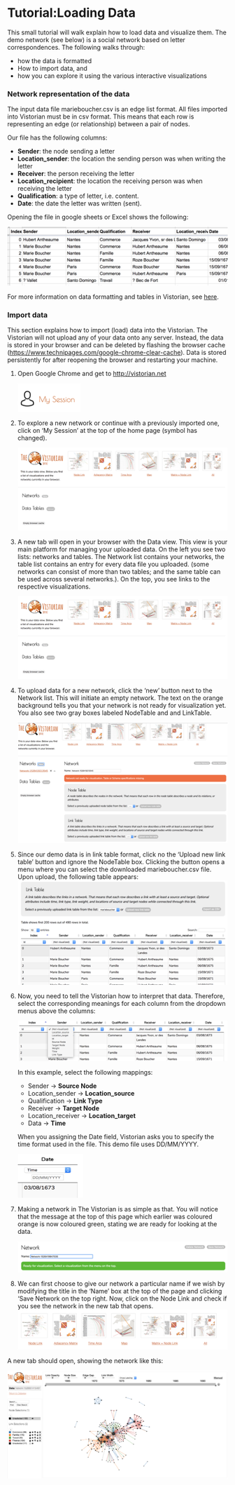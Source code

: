 
# Tutorial:Loading Data

This small tutorial will walk explain how to load data and visualize them. The demo network (see below) is a social network based on letter correspondences. The following walks through:

* how the data is formatted
* How to import data, and
* how you can explore it using the various interactive visualizations

### Network representation of the data
The input data file marieboucher.csv is an edge list format. All files imported into Vistorian must be in csv format. This means that each row is representing an edge (or relationship) between a pair of nodes. 

Our file has the following columns:
* **Sender**: the node sending a letter
* **Location_sender**: the location the sending person was when writing the letter
* **Receiver**: the person receiving the letter
* **Location_recipient**: the location the receiving person was when receiving the letter
* **Qualification**: a type of letter, i.e. content.
* **Date**: the date the letter was written (sent).
 

Opening the file in google sheets or Excel shows the following:

![image](../assets/Images/loadData_1.png)

For more information on data formatting and tables in Vistorian, see [here](https://vistorian.github.io/formattingdata.html).

### Import data
This section explains how to import (load) data into the Vistorian. The Vistorian will not upload any of your data onto any server. Instead, the data is stored in your browser and can be deleted by flashing the browser cache (https://www.technipages.com/google-chrome-clear-cache). Data is stored persistently for after reopening the browser and restarting your machine.

1. Open Google Chrome and get to http://vistorian.net

    <img src="../assets/Images/loadData_2.png" width="30%" height="50%" class="center"> 

2. To explore a new network or continue with a previously imported one, click on ‘My Session’ at the top of the home page (symbol has changed).

    ![image](../assets/Images/loadData_3.png)

3. A new tab will open in your browser with the Data view. This view is your main platform for managing your uploaded data. On the left you see two lists: networks and tables. The Network list contains your networks, the table list contains an entry for every data file you uploaded. (some networks can consist of more than two tables; and the same table can be used across several networks.). On the top, you see links to the respective visualizations.

    ![image](../assets/Images/loadData_4.png)

4. To upload data for a new network, click the ‘new’ button next to the Network list. This will initiate an empty network. The text on the orange background tells you that your network is not ready for visualization yet. You also see two gray boxes labeled NodeTable and and LinkTable.

    ![image](../assets/Images/loadData_5.png)

5. Since our demo data is in link table format, click no the ‘Upload new link table’ button and ignore the NodeTable box. Clicking the button opens a menu where you can select the downloaded marieboucher.csv file. Upon upload, the following table appears:
    ![image](../assets/Images/loadData_6.png)


 

6. Now, you need to tell the Vistorian how to interpret that data. Therefore, select the corresponding meanings for each column from the dropdown menus above the columns:

    ![image](../assets/Images/loadData_7.png)

    In this example, select the following mappings:

    * Sender -> **Source Node**
    * Location_sender -> **Location_source**
    * Qualification -> **Link Type**
    * Receiver -> **Target Node**
    * Location_receiver -> **Location_target**
    * Data -> **Time**

    When you assigning the Date field, Vistorian asks you to specify the time format used in the file. This demo file uses DD/MM/YYYY.

     <img src="../assets/Images/loadData_8.png" width="150" height="100" class="center"> 


7. Making a network in The Vistorian is as simple as that. You will notice that the message at the top of this page which earlier was coloured orange is now coloured green, stating we are ready for looking at the data.

    ![image](../assets/Images/loadData_9.png)


8. We can first choose to give our network a particular name if we wish by modifying the title in the ‘Name’ box at the top of the page and clicking ‘Save Network on the top right. Now, click on the Node Link and check if you see the network in the new tab that opens.
    ![image](../assets/Images/loadData_10.png)


A new tab should open, showing the network like this:

![image](../assets/Images/loadData_11.png)
